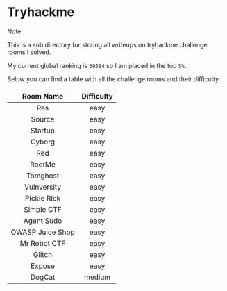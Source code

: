 # Tryhackme

> [!NOTE]
> This is a sub directory for storing all writeups on tryhackme challenge rooms I solved.
>
> My current global ranking is `39584` so I am placed in the top `5%`.
>
> Below you can find a table with all the challenge rooms and their difficulty.
>
> | Room Name | Difficulty |
> | :-------: | :--------: |
> | Res | easy |
> | Source | easy |
> | Startup | easy |
> | Cyborg | easy |
> | Red | easy |
> | RootMe | easy |
> | Tomghost | easy |
> | Vulnversity | easy |
> | Pickle Rick | easy |
> | Simple CTF | easy |
> | Agent Sudo | easy |
> | OWASP Juice Shop | easy |
> | Mr Robot CTF | easy |
> | Glitch | easy |
> | Expose | easy |
> | DogCat | medium |
